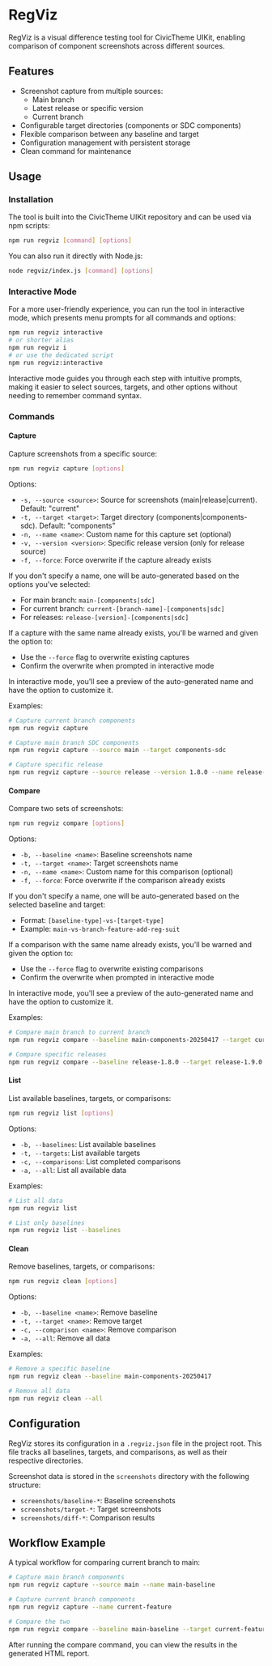 # RegViz

RegViz is a visual difference testing tool for CivicTheme UIKit, enabling comparison of component screenshots across different sources.

## Features

- Screenshot capture from multiple sources:
  - Main branch
  - Latest release or specific version
  - Current branch
- Configurable target directories (components or SDC components)
- Flexible comparison between any baseline and target
- Configuration management with persistent storage
- Clean command for maintenance

## Usage

### Installation

The tool is built into the CivicTheme UIKit repository and can be used via npm scripts:

```bash
npm run regviz [command] [options]
```

You can also run it directly with Node.js:

```bash
node regviz/index.js [command] [options]
```

### Interactive Mode

For a more user-friendly experience, you can run the tool in interactive mode, which presents menu prompts for all commands and options:

```bash
npm run regviz interactive
# or shorter alias
npm run regviz i
# or use the dedicated script
npm run regviz:interactive
```

Interactive mode guides you through each step with intuitive prompts, making it easier to select sources, targets, and other options without needing to remember command syntax.

### Commands

#### Capture

Capture screenshots from a specific source:

```bash
npm run regviz capture [options]
```

Options:
- `-s, --source <source>`: Source for screenshots (main|release|current). Default: "current"
- `-t, --target <target>`: Target directory (components|components-sdc). Default: "components"
- `-n, --name <name>`: Custom name for this capture set (optional)
- `-v, --version <version>`: Specific release version (only for release source)
- `-f, --force`: Force overwrite if the capture already exists

If you don't specify a name, one will be auto-generated based on the options you've selected:
- For main branch: `main-[components|sdc]`
- For current branch: `current-[branch-name]-[components|sdc]`
- For releases: `release-[version]-[components|sdc]`

If a capture with the same name already exists, you'll be warned and given the option to:
- Use the `--force` flag to overwrite existing captures
- Confirm the overwrite when prompted in interactive mode

In interactive mode, you'll see a preview of the auto-generated name and have the option to customize it.

Examples:
```bash
# Capture current branch components
npm run regviz capture

# Capture main branch SDC components
npm run regviz capture --source main --target components-sdc

# Capture specific release
npm run regviz capture --source release --version 1.8.0 --name release-1.8.0
```

#### Compare

Compare two sets of screenshots:

```bash
npm run regviz compare [options]
```

Options:
- `-b, --baseline <name>`: Baseline screenshots name
- `-t, --target <name>`: Target screenshots name
- `-n, --name <name>`: Custom name for this comparison (optional)
- `-f, --force`: Force overwrite if the comparison already exists

If you don't specify a name, one will be auto-generated based on the selected baseline and target:
- Format: `[baseline-type]-vs-[target-type]`
- Example: `main-vs-branch-feature-add-reg-suit`

If a comparison with the same name already exists, you'll be warned and given the option to:
- Use the `--force` flag to overwrite existing comparisons
- Confirm the overwrite when prompted in interactive mode

In interactive mode, you'll see a preview of the auto-generated name and have the option to customize it.

Examples:
```bash
# Compare main branch to current branch
npm run regviz compare --baseline main-components-20250417 --target current-components-20250417

# Compare specific releases
npm run regviz compare --baseline release-1.8.0 --target release-1.9.0 --name version-comparison
```

#### List

List available baselines, targets, or comparisons:

```bash
npm run regviz list [options]
```

Options:
- `-b, --baselines`: List available baselines
- `-t, --targets`: List available targets
- `-c, --comparisons`: List completed comparisons
- `-a, --all`: List all available data

Examples:
```bash
# List all data
npm run regviz list

# List only baselines
npm run regviz list --baselines
```

#### Clean

Remove baselines, targets, or comparisons:

```bash
npm run regviz clean [options]
```

Options:
- `-b, --baseline <name>`: Remove baseline
- `-t, --target <name>`: Remove target
- `-c, --comparison <name>`: Remove comparison
- `-a, --all`: Remove all data

Examples:
```bash
# Remove a specific baseline
npm run regviz clean --baseline main-components-20250417

# Remove all data
npm run regviz clean --all
```

## Configuration

RegViz stores its configuration in a `.regviz.json` file in the project root. This file tracks all baselines, targets, and comparisons, as well as their respective directories.

Screenshot data is stored in the `screenshots` directory with the following structure:
- `screenshots/baseline-*`: Baseline screenshots
- `screenshots/target-*`: Target screenshots
- `screenshots/diff-*`: Comparison results

## Workflow Example

A typical workflow for comparing current branch to main:

```bash
# Capture main branch components
npm run regviz capture --source main --name main-baseline

# Capture current branch components
npm run regviz capture --name current-feature

# Compare the two
npm run regviz compare --baseline main-baseline --target current-feature
```

After running the compare command, you can view the results in the generated HTML report.
